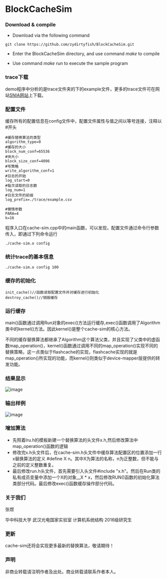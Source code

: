 # BlockCacheSim

### Download & compile

* Download via the following command
```
git clone https://github.com/zydirtyfish/BlockCacheSim.git
```

* Enter the BlockCacheSim directory, and use command *make* to compile

* Use command *make run* to execute the sample program

### trace下载
demo程序中分析的是trace文件夹的下的example文件，更多的trace文件可在网站[SNIA网站](http://iotta.snia.org/tracetypes/3)上下载。

### 配置文件
缓存所有的配置信息在config文件中，配置文件属性与值之间以等号连接，注释以#开头
```
#缓存替换算法的类型
algorithm_type=0
#缓存的大小
block_num_conf=65536
#块大小
block_size_conf=4096
#写策略
write_algorithm_conf=1
#日志的开始
log_start=0
#每次读取的日志数
log_num=1
#日志文件的前缀
log_prefix=./trace/example.csv

#懒惰参数
PARA=4
k=16
```

程序入口在cache-sim.cpp中的main函数，可以发现，配置文件通过命令行参数传入，即通过下列命令运行
```
./cache-sim.o config
```

### 统计trace的基本信息
```
./cache-sim.o config 100
```

### 缓存的初始化

```
init_cache()//函数读取配置文件并对缓存进行初始化
destroy_cache()//销毁缓存
```


### 运行缓存
main()函数通过调用Run对象的exec()方法运行缓存,exec()函数调用了Algorithm类中的kernel()方法。因此kernel()是整个cache-sim的核心方法。

不同的缓存替换算法都继承了Algorithm这个算法父类，并且实现了父类中的虚函数map_operation()，kernel()函数通过调用不同的map_operation()实现不同的替换策略，这一点类似于flashcache的实现，flashcache实现的就是map_operation()所实现的功能，而kernel()则类似于device-mapper层提供的转发功能。

### 结果显示
![image](http://onx1obrfu.bkt.clouddn.com/joystorage/blogs/缓存模拟器-cache-sim1.jpg)

### 输出样例
![image](http://onx1obrfu.bkt.clouddn.com/joystorage/blogs/缓存模拟器-cache-sim2.jpg)

### 增加算法
- 先照着lru.h的模板新建一个替换算法的头文件x.h,然后修改算法中map_operation()函数的逻辑
- 修改完x.h头文件后，在cache-sim.h头文件中缓存算法配置区的位置添加一行x替换算法的定义 #define X n。其中X为算法的名称，n为正整数，但不能与之前的定义整数重复。
- 最后修改run.h头文件，首先需要引入头文件#include "x.h"。然后在Run类的私有成员变量中添加一个X的对象__X * x，然后修改RUN()函数的初始化算法类部分代码。最后修改exec()函数缓存操作部分代码。

### 关于我们
张煜

华中科技大学
武汉光电国家实验室
计算机系统结构
2016级研究生

### 更新
cache-sim还将会实现更多最新的替换算法，敬请期待！

### 声明
非商业转载请注明作者及出处。商业转载请联系作者本人。
